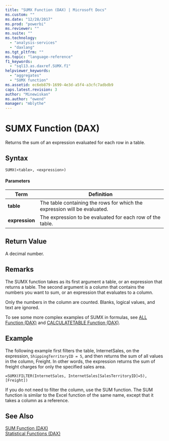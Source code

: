 ```yaml
---
title: "SUMX Function (DAX) | Microsoft Docs"
ms.custom: ""
ms.date: "12/28/2017"
ms.prod: "powerbi"
ms.reviewer: ""
ms.suite: ""
ms.technology: 
  - "analysis-services"
  - "daxlang"
ms.tgt_pltfrm: ""
ms.topic: "language-reference"
f1_keywords: 
  - "sql13.as.daxref.SUMX.f1"
helpviewer_keywords: 
  - "aggregates"
  - "SUMX function"
ms.assetid: ec6eb879-1699-4e3d-a5f4-a3cfc7adbdb9
caps.latest.revision: 3
author: "Minewiskan"
ms.author: "owend"
manager: "mblythe"
---
```

# SUMX Function (DAX)
Returns the sum of an expression evaluated for each row in a table.  
  
## Syntax  
  
```  
SUMX(<table>, <expression>)  
```  
  
#### Parameters  
  
|Term|Definition|  
|--------|--------------|  
|**table**|The table containing the rows for which the expression will be evaluated.|  
|**expression**|The expression to be evaluated for each row of the table.|  
  
## Return Value  
A decimal number.  
  
## Remarks  
The SUMX function takes as its first argument a table, or an expression that returns a table. The second argument is a column that contains the numbers you want to sum, or an expression that evaluates to a column.  
  
Only the numbers in the column are counted. Blanks, logical values, and text are ignored.  
  
To see some more complex examples of SUMX in formulas, see [ALL Function &#40;DAX&#41;](../DAX/all-function-dax.md) and [CALCULATETABLE Function &#40;DAX&#41;](../DAX/calculatetable-function-dax.md).  
  
## Example  
The following example first filters the table, InternetSales, on the expression, `ShippingTerritoryID = 5`, and then returns the sum of all values in the column, Freight. In other words, the expression returns the sum of freight charges for only the specified sales area.  
  
```  
=SUMX(FILTER(InternetSales, InternetSales[SalesTerritoryID]=5),[Freight])  
```  
If you do not need to filter the column, use the SUM function. The SUM function is similar to the Excel function of the same name, except that it takes a column as a reference.  
  
## See Also  
[SUM Function &#40;DAX&#41;](../DAX/sum-function-dax.md)  
[Statistical Functions &#40;DAX&#41;](../DAX/statistical-functions-dax.md)  
  

